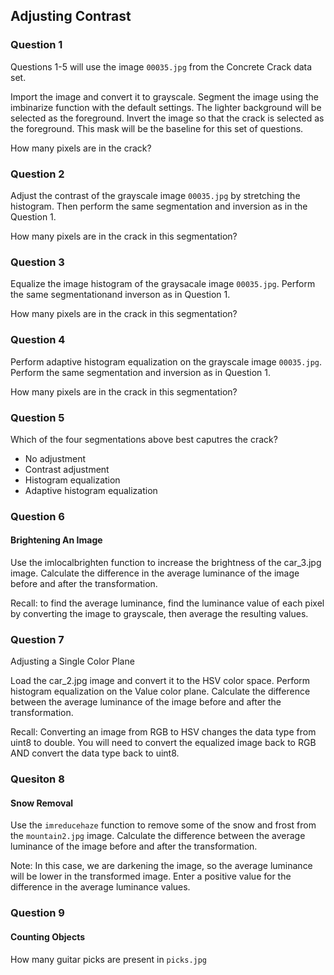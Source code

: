 ## Adjusting Contrast

### Question 1

Questions 1-5 will use the image `00035.jpg` from the Concrete Crack data set.

Import the image and convert it to grayscale. Segment the image using the imbinarize function with the
default settings. The lighter background will be selected as the foreground. Invert the image so that the crack is selected as the foreground. This mask will be the baseline for this set of questions.

How many pixels are in the crack?

### Question 2

Adjust the contrast of the grayscale image `00035.jpg` by stretching the histogram. Then perform the same segmentation and inversion as in the Question 1.

How many pixels are in the crack in this segmentation?

### Question 3

Equalize the image histogram of the graysacale image `00035.jpg`. Perform the same segmentationand inverson as in Question 1.

How many pixels are in the crack in this segmentation?

### Question 4

Perform adaptive histogram equalization on the grayscale image `00035.jpg`. Perform the same segmentation and inversion as in Question 1.

How many pixels are in the crack in this segmentation?

### Question 5

Which of the four segmentations above best caputres the crack?

- No adjustment
- Contrast adjustment
- Histogram equalization
- Adaptive histogram equalization

### Question 6

#### Brightening An Image

Use the imlocalbrighten function to increase the brightness of the car_3.jpg image. Calculate the difference in the average luminance of the image before and after the transformation.

Recall: to find the average luminance, find the luminance value of each pixel by converting the image to grayscale, then average the resulting values.

### Question 7

Adjusting a Single Color Plane

Load the car_2.jpg image and convert it to the HSV color space. Perform histogram equalization on the Value color plane. Calculate the difference between the average luminance of the image before and after the transformation.

Recall: Converting an image from RGB to HSV changes the data type from uint8 to double. You will need to convert the equalized image back to RGB AND convert the data type back to uint8.

### Quesiton 8

#### Snow Removal

Use the `imreducehaze` function to remove some of the snow and frost from the `mountain2.jpg` image. Calculate the difference between the average luminance of the image before and after the transformation.

Note: In this case, we are darkening the image, so the average luminance will be lower in the transformed image. Enter a positive value for the difference in the average luminance values.

### Question 9

#### Counting Objects

How many guitar picks are present in `picks.jpg`
